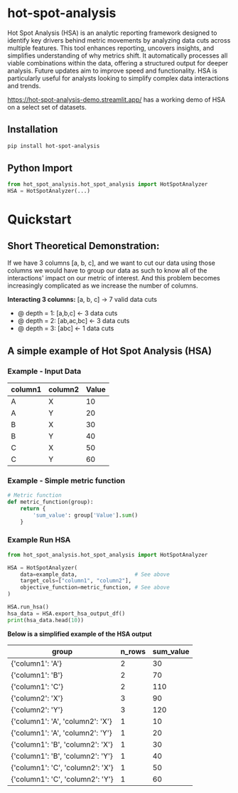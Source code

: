 # hot-spot-analysis

Hot Spot Analysis (HSA) is an analytic reporting framework designed to identify key drivers behind metric movements by analyzing data cuts across multiple features. This tool enhances reporting, uncovers insights, and simplifies understanding of why metrics shift. It automatically processes all viable combinations within the data, offering a structured output for deeper analysis. Future updates aim to improve speed and functionality. HSA is particularly useful for analysts looking to simplify complex data interactions and trends.

https://hot-spot-analysis-demo.streamlit.app/ has a working demo of HSA on a select set of datasets.

## Installation

```zsh
pip install hot-spot-analysis
```

## Python Import
```python
from hot_spot_analysis.hot_spot_analysis import HotSpotAnalyzer
HSA = HotSpotAnalyzer(...)
```

# Quickstart 

## Short Theoretical Demonstration:
If we have 3 columns [a, b, c], and we want to cut our data using those columns we would have to group our data as such to know all of the interactions' impact on our metric of interest. And this problem becomes increasingly complicated as we increase the number of columns. 

**Interacting 3 columns:**
[a, b, c] -> 7 valid data cuts
  - @ depth = 1: [a,b,c] <- 3 data cuts
  - @ depth = 2: [ab,ac,bc] <- 3 data cuts
  - @ depth = 3: [abc] <- 1 data cuts

## A simple example of Hot Spot Analysis (HSA)

### Example - Input Data
| column1 | column2 | Value |
| ------- | ------- | ----- |
| A       | X       | 10    |
| A       | Y       | 20    |
| B       | X       | 30    |
| B       | Y       | 40    |
| C       | X       | 50    |
| C       | Y       | 60    |

### Example - Simple metric function
```python
# Metric function
def metric_function(group):
    return {
        'sum_value': group['Value'].sum()
    }
```

### Example Run HSA
```python
from hot_spot_analysis.hot_spot_analysis import HotSpotAnalyzer

HSA = HotSpotAnalyzer(
    data=example_data,                  # See above
    target_cols=["column1", "column2"], 
    objective_function=metric_function, # See above
)

HSA.run_hsa()
hsa_data = HSA.export_hsa_output_df()
print(hsa_data.head(10))
```

**Below is a simplified example of the HSA output**

| group                            | n_rows | sum_value |
| -------------------------------- | ------ | --------- |
| {'column1': 'A'}                 | 2      | 30        |
| {'column1': 'B'}                 | 2      | 70        |
| {'column1': 'C'}                 | 2      | 110       |
| {'column2': 'X'}                 | 3      | 90        |
| {'column2': 'Y'}                 | 3      | 120       |
| {'column1': 'A', 'column2': 'X'} | 1      | 10        |
| {'column1': 'A', 'column2': 'Y'} | 1      | 20        |
| {'column1': 'B', 'column2': 'X'} | 1      | 30        |
| {'column1': 'B', 'column2': 'Y'} | 1      | 40        |
| {'column1': 'C', 'column2': 'X'} | 1      | 50        |
| {'column1': 'C', 'column2': 'Y'} | 1      | 60        |